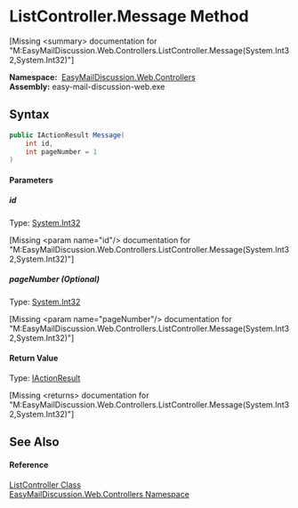 ListController.Message Method
=============================

[Missing &lt;summary> documentation for "M:EasyMailDiscussion.Web.Controllers.ListController.Message(System.Int32,System.Int32)"]


  **Namespace:**  [EasyMailDiscussion.Web.Controllers][1]  
  **Assembly:** easy-mail-discussion-web.exe

Syntax
------

```csharp
public IActionResult Message(
	int id,
	int pageNumber = 1
)
```

#### Parameters

##### *id*
Type: [System.Int32][2]  

[Missing &lt;param name="id"/> documentation for "M:EasyMailDiscussion.Web.Controllers.ListController.Message(System.Int32,System.Int32)"]


##### *pageNumber* (Optional)
Type: [System.Int32][2]  

[Missing &lt;param name="pageNumber"/> documentation for "M:EasyMailDiscussion.Web.Controllers.ListController.Message(System.Int32,System.Int32)"]


#### Return Value
Type: [IActionResult][3]  

[Missing &lt;returns> documentation for "M:EasyMailDiscussion.Web.Controllers.ListController.Message(System.Int32,System.Int32)"]


See Also
--------

#### Reference
[ListController Class][4]  
[EasyMailDiscussion.Web.Controllers Namespace][1]  

[1]: ../README.md
[2]: https://docs.microsoft.com/dotnet/api/system.int32
[3]: https://docs.microsoft.com/dotnet/api/microsoft.aspnetcore.mvc.iactionresult
[4]: README.md
